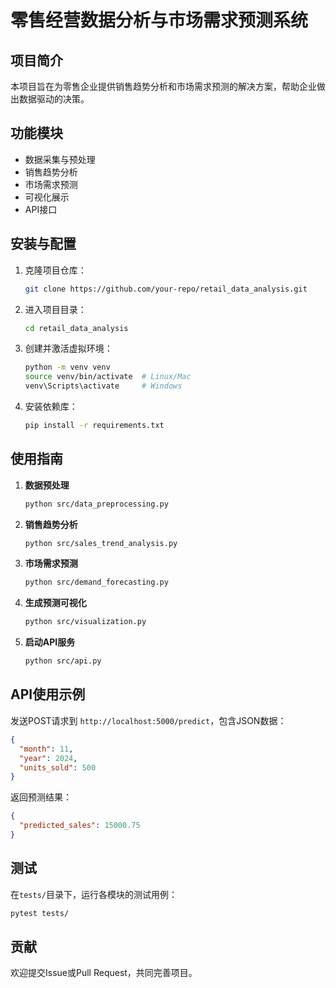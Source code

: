 # 零售经营数据分析与市场需求预测系统

## 项目简介
本项目旨在为零售企业提供销售趋势分析和市场需求预测的解决方案，帮助企业做出数据驱动的决策。

## 功能模块
- 数据采集与预处理
- 销售趋势分析
- 市场需求预测
- 可视化展示
- API接口

## 安装与配置

1. 克隆项目仓库：
    ```bash
    git clone https://github.com/your-repo/retail_data_analysis.git
    ```

2. 进入项目目录：
    ```bash
    cd retail_data_analysis
    ```

3. 创建并激活虚拟环境：
    ```bash
    python -m venv venv
    source venv/bin/activate  # Linux/Mac
    venv\Scripts\activate     # Windows
    ```

4. 安装依赖库：
    ```bash
    pip install -r requirements.txt
    ```

## 使用指南

1. **数据预处理**
    ```bash
    python src/data_preprocessing.py
    ```

2. **销售趋势分析**
    ```bash
    python src/sales_trend_analysis.py
    ```

3. **市场需求预测**
    ```bash
    python src/demand_forecasting.py
    ```

4. **生成预测可视化**
    ```bash
    python src/visualization.py
    ```

5. **启动API服务**
    ```bash
    python src/api.py
    ```

## API使用示例

发送POST请求到 `http://localhost:5000/predict`，包含JSON数据：
```json
{
  "month": 11,
  "year": 2024,
  "units_sold": 500
}
```

返回预测结果：
```json
{
  "predicted_sales": 15000.75
}
```

## 测试

在`tests/`目录下，运行各模块的测试用例：
```bash
pytest tests/
```

## 贡献

欢迎提交Issue或Pull Request，共同完善项目。

